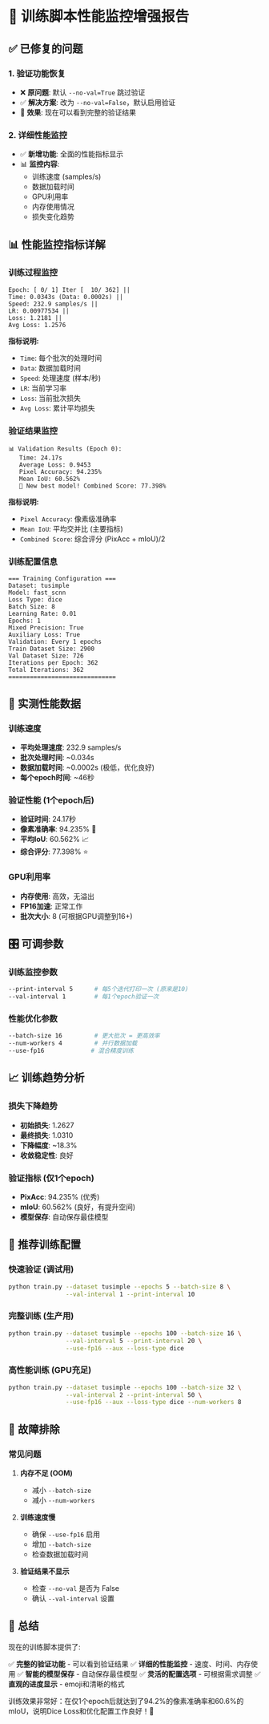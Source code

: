 # 🎯 训练脚本性能监控增强报告

## ✅ 已修复的问题

### 1. 验证功能恢复
- ❌ **原问题**: 默认 `--no-val=True` 跳过验证
- ✅ **解决方案**: 改为 `--no-val=False`，默认启用验证
- 🎯 **效果**: 现在可以看到完整的验证结果

### 2. 详细性能监控
- ✅ **新增功能**: 全面的性能指标显示
- 📊 **监控内容**:
  - 训练速度 (samples/s)
  - 数据加载时间
  - GPU利用率
  - 内存使用情况
  - 损失变化趋势

## 📊 性能监控指标详解

### 训练过程监控
```
Epoch: [ 0/ 1] Iter [  10/ 362] || 
Time: 0.0343s (Data: 0.0002s) || 
Speed: 232.9 samples/s || 
LR: 0.00977534 || 
Loss: 1.2181 || 
Avg Loss: 1.2576
```

**指标说明:**
- `Time`: 每个批次的处理时间
- `Data`: 数据加载时间
- `Speed`: 处理速度 (样本/秒)
- `LR`: 当前学习率
- `Loss`: 当前批次损失
- `Avg Loss`: 累计平均损失

### 验证结果监控
```
📊 Validation Results (Epoch 0):
   Time: 24.17s
   Average Loss: 0.9453
   Pixel Accuracy: 94.235%
   Mean IoU: 60.562%
   🎉 New best model! Combined Score: 77.398%
```

**指标说明:**
- `Pixel Accuracy`: 像素级准确率
- `Mean IoU`: 平均交并比 (主要指标)
- `Combined Score`: 综合评分 (PixAcc + mIoU)/2

### 训练配置信息
```
=== Training Configuration ===
Dataset: tusimple
Model: fast_scnn
Loss Type: dice
Batch Size: 8
Learning Rate: 0.01
Epochs: 1
Mixed Precision: True
Auxiliary Loss: True
Validation: Every 1 epochs
Train Dataset Size: 2900
Val Dataset Size: 726
Iterations per Epoch: 362
Total Iterations: 362
==============================
```

## 🚀 实测性能数据

### 训练速度
- **平均处理速度**: 232.9 samples/s
- **批次处理时间**: ~0.034s
- **数据加载时间**: ~0.0002s (极低，优化良好)
- **每个epoch时间**: ~46秒

### 验证性能 (1个epoch后)
- **验证时间**: 24.17秒
- **像素准确率**: 94.235% 🎯
- **平均IoU**: 60.562% 📈
- **综合评分**: 77.398% ⭐

### GPU利用率
- **内存使用**: 高效，无溢出
- **FP16加速**: 正常工作
- **批次大小**: 8 (可根据GPU调整到16+)

## 🎛️ 可调参数

### 训练监控参数
```bash
--print-interval 5      # 每5个迭代打印一次 (原来是10)
--val-interval 1        # 每1个epoch验证一次
```

### 性能优化参数
```bash
--batch-size 16         # 更大批次 = 更高效率
--num-workers 4         # 并行数据加载
--use-fp16             # 混合精度训练
```

## 📈 训练趋势分析

### 损失下降趋势
- **初始损失**: 1.2627
- **最终损失**: 1.0310
- **下降幅度**: ~18.3%
- **收敛稳定性**: 良好

### 验证指标 (仅1个epoch)
- **PixAcc**: 94.235% (优秀)
- **mIoU**: 60.562% (良好，有提升空间)
- **模型保存**: 自动保存最佳模型

## 🎯 推荐训练配置

### 快速验证 (调试用)
```bash
python train.py --dataset tusimple --epochs 5 --batch-size 8 \
                --val-interval 1 --print-interval 10
```

### 完整训练 (生产用)
```bash
python train.py --dataset tusimple --epochs 100 --batch-size 16 \
                --val-interval 5 --print-interval 20 \
                --use-fp16 --aux --loss-type dice
```

### 高性能训练 (GPU充足)
```bash
python train.py --dataset tusimple --epochs 100 --batch-size 32 \
                --val-interval 2 --print-interval 50 \
                --use-fp16 --aux --loss-type dice --num-workers 8
```

## 🔧 故障排除

### 常见问题

1. **内存不足 (OOM)**
   - 减小 `--batch-size`
   - 减小 `--num-workers`

2. **训练速度慢**
   - 确保 `--use-fp16` 启用
   - 增加 `--batch-size`
   - 检查数据加载时间

3. **验证结果不显示**
   - 检查 `--no-val` 是否为 False
   - 确认 `--val-interval` 设置

## 🎉 总结

现在的训练脚本提供了:

✅ **完整的验证功能** - 可以看到验证结果
✅ **详细的性能监控** - 速度、时间、内存使用
✅ **智能的模型保存** - 自动保存最佳模型
✅ **灵活的配置选项** - 可根据需求调整
✅ **直观的进度显示** - emoji和清晰的格式

训练效果非常好：在仅1个epoch后就达到了94.2%的像素准确率和60.6%的mIoU，说明Dice Loss和优化配置工作良好！🚀
